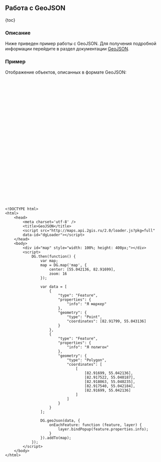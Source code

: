 ## Работа с GeoJSON

{toc}

### Описание

Ниже приведен пример работы с GeoJSON. Для получения подробной информации перейдите в раздел документации <a href="/doc/2.0/maps/manual/geojson">GeoJSON</a>.

### Пример

Отображение объектов, описанных в формате GeoJSON:

<script src="http://maps.api.2gis.ru/2.0/loader.js?pkg=full" data-id="dgLoader"></script>
<div id="map" style="width: 100%; height: 400px;"></div>
<script>
    DG.then(function() {
        var map;
        map = DG.map('map', {
            center: [55.042136, 82.91699],
            zoom: 16
        });

        var data = [
            {
                "type": "Feature",
                "properties": {
                    "info": "Я маркер"
                },
                "geometry": {
                    "type": "Point",
                    "coordinates": [82.91799, 55.043136]
                }
            }, 
            {
                "type": "Feature",
                "properties": {
                    "info": "Я полигон"
                },
                "geometry": {
                    "type": "Polygon",
                    "coordinates": [
                        [
                            [82.91699, 55.042136], 
                            [82.917522, 55.040187], 
                            [82.918063, 55.040235], 
                            [82.917540, 55.042184], 
                            [82.91699, 55.042136]
                        ]
                    ]
                }
            }
        ];

        DG.geoJson(data, {
            onEachFeature: function (feature, layer) {
                layer.bindPopup(feature.properties.info);
            }
        }).addTo(map);         
    });
</script>

    <!DOCTYPE html>
    <html>
        <head>
            <meta charset='utf-8' />
            <title>GeoJSON</title>
            <script src="http://maps.api.2gis.ru/2.0/loader.js?pkg=full"
            data-id="dgLoader"></script>
        </head>
        <body>
            <div id="map" style="width: 100%; height: 400px;"></div>
            <script>
                DG.then(function() {
                    var map;
                    map = DG.map('map', {
                        center: [55.042136, 82.91699],
                        zoom: 16
                    });

                    var data = [
                        {
                            "type": "Feature",
                            "properties": {
                                "info": "Я маркер"
                            },
                            "geometry": {
                                "type": "Point",
                                "coordinates": [82.91799, 55.043136]
                            }
                        }, 
                        {
                            "type": "Feature",
                            "properties": {
                                "info": "Я полигон"
                            },
                            "geometry": {
                                "type": "Polygon",
                                "coordinates": [
                                    [
                                        [82.91699, 55.042136], 
                                        [82.917522, 55.040187], 
                                        [82.918063, 55.040235], 
                                        [82.917540, 55.042184], 
                                        [82.91699, 55.042136]
                                    ]
                                ]
                            }
                        }
                    ];

                    DG.geoJson(data, {
                        onEachFeature: function (feature, layer) {
                            layer.bindPopup(feature.properties.info);
                        }
                    }).addTo(map);         
                });
            </script>
        </body>
    </html>